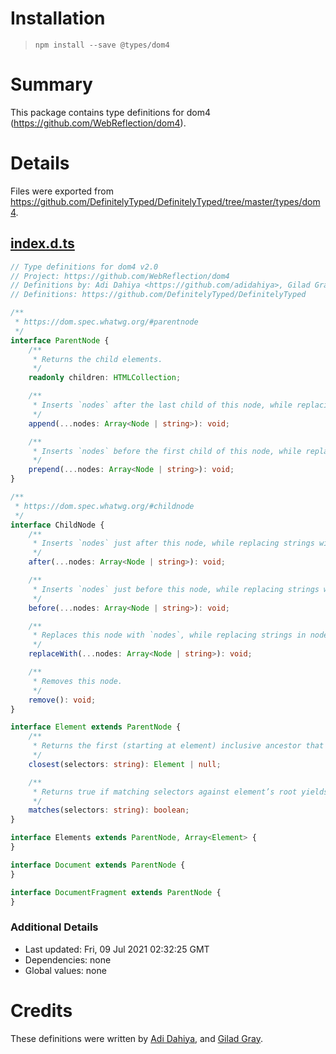# Installation
> `npm install --save @types/dom4`

# Summary
This package contains type definitions for dom4 (https://github.com/WebReflection/dom4).

# Details
Files were exported from https://github.com/DefinitelyTyped/DefinitelyTyped/tree/master/types/dom4.
## [index.d.ts](https://github.com/DefinitelyTyped/DefinitelyTyped/tree/master/types/dom4/index.d.ts)
````ts
// Type definitions for dom4 v2.0
// Project: https://github.com/WebReflection/dom4
// Definitions by: Adi Dahiya <https://github.com/adidahiya>, Gilad Gray <https://github.com/giladgray>
// Definitions: https://github.com/DefinitelyTyped/DefinitelyTyped

/**
 * https://dom.spec.whatwg.org/#parentnode
 */
interface ParentNode {
    /**
     * Returns the child elements.
     */
    readonly children: HTMLCollection;

    /**
     * Inserts `nodes` after the last child of this node, while replacing strings with equivalent `Text` nodes.
     */
    append(...nodes: Array<Node | string>): void;

    /**
     * Inserts `nodes` before the first child of this node, while replacing strings with equivalent `Text` nodes.
     */
    prepend(...nodes: Array<Node | string>): void;
}

/**
 * https://dom.spec.whatwg.org/#childnode
 */
interface ChildNode {
    /**
     * Inserts `nodes` just after this node, while replacing strings with equivalent `Text` nodes.
     */
    after(...nodes: Array<Node | string>): void;

    /**
     * Inserts `nodes` just before this node, while replacing strings with equivalent `Text` nodes.
     */
    before(...nodes: Array<Node | string>): void;

    /**
     * Replaces this node with `nodes`, while replacing strings in nodes with equivalent Text nodes.
     */
    replaceWith(...nodes: Array<Node | string>): void;

    /**
     * Removes this node.
     */
    remove(): void;
}

interface Element extends ParentNode {
    /**
     * Returns the first (starting at element) inclusive ancestor that matches selectors, and null otherwise.
     */
    closest(selectors: string): Element | null;

    /**
     * Returns true if matching selectors against element’s root yields element, and false otherwise.
     */
    matches(selectors: string): boolean;
}

interface Elements extends ParentNode, Array<Element> {
}

interface Document extends ParentNode {
}

interface DocumentFragment extends ParentNode {
}

````

### Additional Details
 * Last updated: Fri, 09 Jul 2021 02:32:25 GMT
 * Dependencies: none
 * Global values: none

# Credits
These definitions were written by [Adi Dahiya](https://github.com/adidahiya), and [Gilad Gray](https://github.com/giladgray).
